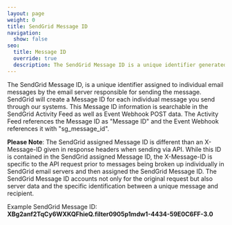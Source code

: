 ```yaml
---
layout: page
weight: 0
title: SendGrid Message ID
navigation:
  show: false
seo:
  title: Message ID
  override: true
  description: The SendGrid Message ID is a unique identifier generated and assigned by SendGrid for event identification purposes. 
---
```

The SendGrid Message ID, is a unique identifier assigned to individual email messages by the email server responsible for sending the message. SendGrid will create a Message ID for each individual message you send through our systems. This Message ID information is searchable in the SendGrid Activity Feed as well as Event Webhook POST data. The Activity Feed references the Message ID as "Message ID" and the Event Webhook references it with "sg\_message\_id".

**Please Note**: The SendGrid assigned Message ID is different than an X-Message-ID given in response headers when sending via API. While this ID is contained in the SendGrid assigned Message ID, the X-Message-ID is specific to the API request prior to messages being broken up individually in SendGrid email servers and then assigned the SendGrid Message ID. The SendGrid Message ID accounts not only for the original request but also server data and the specific identification between a unique message and recipient.

Example SendGrid Message ID: **XBg2anf2TqCy6WXKQFhieQ.filter0905p1mdw1-4434-59E0C6FF-3.0**
